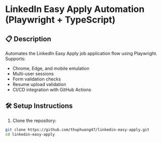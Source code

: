 # LinkedIn Easy Apply Automation (Playwright + TypeScript)

## 📋 Description
Automates the LinkedIn Easy Apply job application flow using Playwright. Supports:
- Chrome, Edge, and mobile emulation
- Multi-user sessions
- Form validation checks
- Resume upload validation
- CI/CD integration with GitHub Actions

## 🛠️ Setup Instructions

1. Clone the repository:
```bash
git clone https://github.com/thuphuong47/linkedin-easy-apply.git
cd linkedin-easy-apply
